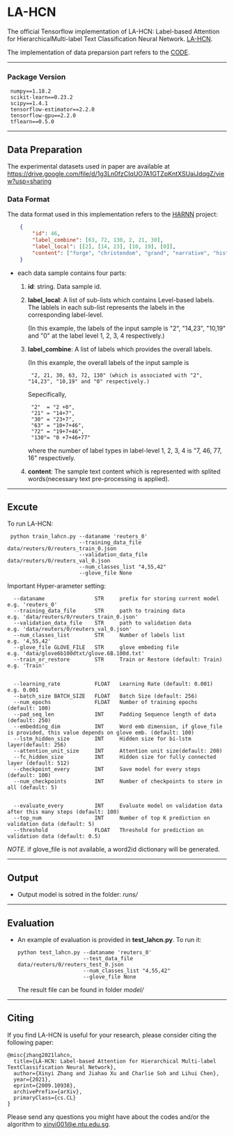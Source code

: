 # LA-HCN
The official Tensorflow implementation of LA-HCN: Label-based Attention for HierarchicalMulti-label Text Classification Neural Network. [LA-HCN](https://arxiv.org/abs/2009.10938).

The implementation of data preparsion part refers to the [CODE](https://github.com/RandolphVI/Hierarchical-Multi-Label-Text-Classification).
*** 

### Package Version

     numpy==1.18.2
     scikit-learn==0.23.2
     scipy==1.4.1
     tensorflow-estimator==2.2.0
     tensorflow-gpu==2.2.0
     tflearn==0.5.0
    
***
## Data Preparation

The experimental datasets used in paper are available at https://drive.google.com/file/d/1g3Ln0fzCIqUO7A1GTZpKntXSUaiJdqgZ/view?usp=sharing

### Data Format

The data format used in this implementation refers to the [HARNN](https://github.com/RandolphVI/Hierarchical-Multi-Label-Text-Classification) project:
```json
    {
        "id": 46, 
        "label_combine": [63, 72, 130, 2, 21, 30], 
        "label_local": [[2], [14, 23], [10, 19], [0]], 
        "content": ["forge", "christendom", "grand", "narrative", "history", "emergence", "europe", "following", "collapse", "roman", "empire", "approach", "first", "millennium", "christian", "europe", "seem", "likely", "candidate", "future", "greatness", "weak", "fractured", "hemmed", "hostile", "nation", "saw", "future", "beyond", "widely", "anticipated", "second", "coming", "christ", "world", "end", "people", "western", "europe", "suddenly", "found", "choice", "begin", "heroic", "task", "building", "jerusalem", "earth", "forge", "christendom", "tom", "holland", "masterfully", "describes"]
    }
```
- each data sample contains four parts:
    1. **id**: string. Data sample id.
    2. **label_local**: A list of sub-lists which contains Level-based labels. The lablels in each sub-list represents the labels in the corresponding label-level.
       
       (In this example, the labels of the input sample is "2", "14,23", "10,19" and "0" at the label level 1, 2, 3, 4 respectively.)
    3. **label_combine**: A list of labels which provides the overall labels.
       
       (In this example, the overall labels of the input sample is
            
            "2, 21, 30, 63, 72, 130" (which is associated with "2", "14,23", "10,19" and "0" respectively.)
    
       Sepecifically,
            
            "2"  = "2 +0",
            "21" = "14+7",
            "30" = "23+7",
            "63" = "10+7+46",
            "72" = "19+7+46",
            "130"= "0 +7+46+77"
       where the number of label types in label-level 1, 2, 3, 4 is "7, 46, 77, 16" respectively.
    3. **content**: The sample text content which is represented with splited words(necessary text pre-processing is applied).
    
***
## Excute

To run LA-HCN:

   ```
    python train_lahcn.py --dataname 'reuters_0' 
                          --training_data_file data/reuters/0/reuters_train_0.json 
                          --validation_data_file data/reuters/0/reuters_val_0.json 
                          --num_classes_list "4,55,42" 
                          --glove_file None
   ```
Important Hyper-arameter setting:

```
  --dataname                STR     prefix for storing current model    e.g. 'reuters_0'
  --training_data_file      STR     path to training data               e.g. 'data/reuters/0/reuters_train_0.json' 
  --validation_data_file    STR     path to validation data             e.g. 'data/reuters/0/reuters_val_0.json' 
  --num_classes_list        STR     Number of labels list               e.g. '4,55,42' 
  --glove_file GLOVE_FILE   STR     glove embeding file                 e.g. 'data/glove6b100dtxt/glove.6B.100d.txt' 
  --train_or_restore        STR     Train or Restore (default: Train)   e.g. 'Train'
  
  
  --learning_rate           FLOAT   Learning Rate (default: 0.001)      e.g. 0.001
  --batch_size BATCH_SIZE   FLOAT   Batch Size (default: 256)
  --num_epochs              FLOAT   Number of training epochs (default: 100)
  --pad_seq_len             INT     Padding Sequence length of data (default: 250)
  --embedding_dim           INT     Word emb dimension, if glove_file is provided, this value depends on glove emb. (default: 100)
  --lstm_hidden_size        INT     Hidden size for bi-lstm layer(default: 256)
  --attention_unit_size     INT     Attention unit size(default: 200)
  --fc_hidden_size          INT     Hidden size for fully connected layer (default: 512)
  --checkpoint_every        INT     Save model for every steps (default: 100)
  --num_checkpoints         INT     Number of checkpoints to store in all (default: 5)
  
  
  --evaluate_every          INT     Evaluate model on validation data after this many steps (default: 100)
  --top_num                 INT     Number of top K prediction on validation data (default: 5)
  --threshold               FLOAT   Threshold for prediction on validation data (default: 0.5)
```

*NOTE*. if glove_file is not available, a word2id dictionary will be generated.
***
## Output

- Output model is sotred in the folder: *runs/* 
***
## Evaluation

- An example of evaluation is provided in **test_lahcn.py**. To run it:
  
    ```
    python test_lahcn.py --dataname 'reuters_0' 
                         --test_data_file data/reuters/0/reuters_test_0.json
                         --num_classes_list "4,55,42" 
                         --glove_file None
    ```
  The result file can be found in folder *model/* 
***
## Citing

If you find LA-HCN is useful for your research, please consider citing the following paper:

    @misc{zhang2021lahcn,
      title={LA-HCN: Label-based Attention for Hierarchical Multi-label TextClassification Neural Network}, 
      author={Xinyi Zhang and Jiahao Xu and Charlie Soh and Lihui Chen},
      year={2021},
      eprint={2009.10938},
      archivePrefix={arXiv},
      primaryClass={cs.CL}
    }

Please send any questions you might have about the codes and/or the algorithm to xinyi001@e.ntu.edu.sg.
